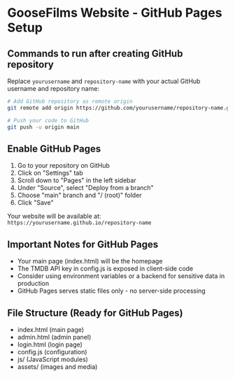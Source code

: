 # GooseFilms Website - GitHub Pages Setup

## Commands to run after creating GitHub repository

Replace `yourusername` and `repository-name` with your actual GitHub username and repository name:

```bash
# Add GitHub repository as remote origin
git remote add origin https://github.com/yourusername/repository-name.git

# Push your code to GitHub
git push -u origin main
```

## Enable GitHub Pages

1. Go to your repository on GitHub
2. Click on "Settings" tab
3. Scroll down to "Pages" in the left sidebar
4. Under "Source", select "Deploy from a branch"
5. Choose "main" branch and "/ (root)" folder
6. Click "Save"

Your website will be available at: `https://yourusername.github.io/repository-name`

## Important Notes for GitHub Pages

- Your main page (index.html) will be the homepage
- The TMDB API key in config.js is exposed in client-side code
- Consider using environment variables or a backend for sensitive data in production
- GitHub Pages serves static files only - no server-side processing

## File Structure (Ready for GitHub Pages)
- index.html (main page)
- admin.html (admin panel)
- login.html (login page)
- config.js (configuration)
- js/ (JavaScript modules)
- assets/ (images and media)